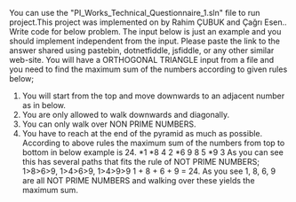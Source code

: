 You can use the "PI_Works_Technical_Questionnaire_1.sln" file to run project.This project was implemented 
on by Rahim ÇUBUK and Çağrı Esen..
Write code for below problem. The input below is just an example and you should implement independent from the
input. Please paste the link to the answer shared using pastebin, dotnetfiddle, jsfiddle, or any other similar
web-site.
You will have a ORTHOGONAL TRIANGLE input from a file and you need to find the maximum sum of the numbers according
to given rules below;
1. You will start from the top and move downwards to an adjacent number as in below.
2. You are only allowed to walk downwards and diagonally.
3. You can only walk over NON PRIME NUMBERS.
4. You have to reach at the end of the pyramid as much as possible.
According to above rules the maximum sum of the numbers from top to bottom in below example is 24.
      *1
     *8 4
    2 *6 9
   8 5 *9 3
As you can see this has several paths that fits the rule of NOT PRIME NUMBERS; 1>8>6>9, 1>4>6>9, 1>4>9>9
1 + 8 + 6 + 9 = 24.  As you see 1, 8, 6, 9 are all NOT PRIME NUMBERS and walking over these yields the maximum sum.
